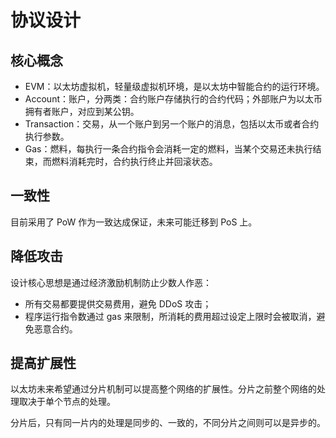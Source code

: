 # 协议设计

## 核心概念

* EVM：以太坊虚拟机，轻量级虚拟机环境，是以太坊中智能合约的运行环境。
* Account：账户，分两类：合约账户存储执行的合约代码；外部账户为以太币拥有者账户，对应到某公钥。
* Transaction：交易，从一个账户到另一个账户的消息，包括以太币或者合约执行参数。
* Gas：燃料，每执行一条合约指令会消耗一定的燃料，当某个交易还未执行结束，而燃料消耗完时，合约执行终止并回滚状态。

## 一致性

目前采用了 PoW 作为一致达成保证，未来可能迁移到 PoS 上。

## 降低攻击

设计核心思想是通过经济激励机制防止少数人作恶：

* 所有交易都要提供交易费用，避免 DDoS 攻击；
* 程序运行指令数通过 gas 来限制，所消耗的费用超过设定上限时会被取消，避免恶意合约。

## 提高扩展性

以太坊未来希望通过分片机制可以提高整个网络的扩展性。分片之前整个网络的处理取决于单个节点的处理。

分片后，只有同一片内的处理是同步的、一致的，不同分片之间则可以是异步的。